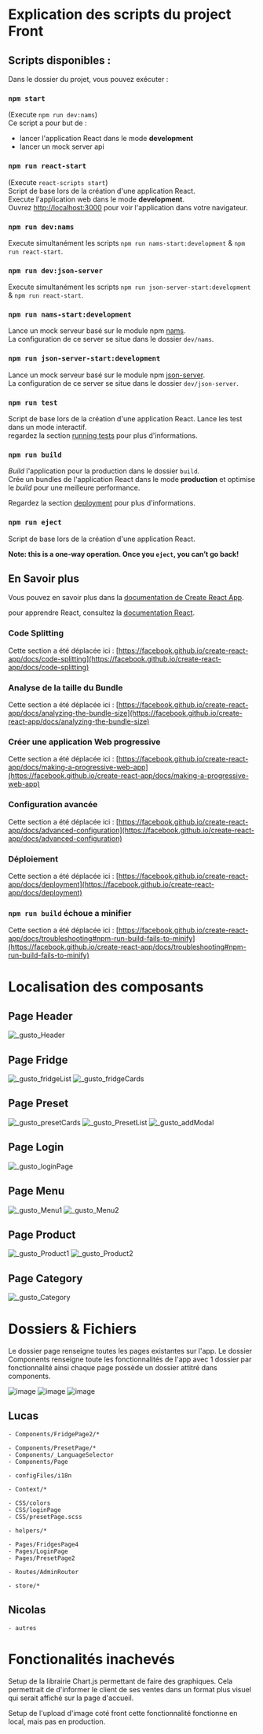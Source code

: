 # Explication des scripts du project Front

## Scripts disponibles : 

Dans le dossier du projet, vous pouvez exécuter :

### `npm start`
(Execute `npm run dev:nams`)\
Ce script a pour but de : 
- lancer l'application React dans le mode **development**
- lancer un mock server api


### `npm run react-start`
(Execute `react-scripts start`)\
Script de base lors de la création d'une application React.\
Execute l'application web dans le mode **development**.\
Ouvrez [http://localhost:3000](http://localhost:3000) pour voir l'application dans votre navigateur.

### `npm run dev:nams`
Execute simultanément les scripts `npm run nams-start:development` & `npm run react-start`.

### `npm run dev:json-server`
Execute simultanément les scripts `npm run json-server-start:development` & `npm run react-start`.

### `npm run nams-start:development`
Lance un mock serveur basé sur le module npm [nams](https://www.npmjs.com/package/nams).\
La configuration de ce server se situe dans le dossier `dev/nams`.

### `npm run json-server-start:development`
Lance un mock serveur basé sur le module npm [json-server](https://www.npmjs.com/package/json-server).\
La configuration de ce server se situe dans le dossier `dev/json-server`.

### `npm run test`

Script de base lors de la création d'une application React.
Lance les test dans un mode interactif.\
regardez la section [running tests](https://facebook.github.io/create-react-app/docs/running-tests) pour plus d'informations.

### `npm run build`

*Build* l'application pour la production dans le dossier `build`.\
Crée un bundles de l'application React dans le mode **production** et optimise le *build* pour une meilleure performance.

Regardez la section [deployment](https://facebook.github.io/create-react-app/docs/deployment) pour plus d'informations.

### `npm run eject`

Script de base lors de la création d'une application React.

**Note: this is a one-way operation. Once you `eject`, you can’t go back!**




## En Savoir plus

Vous pouvez en savoir plus dans la [documentation de Create React App](https://facebook.github.io/create-react-app/docs/getting-started).

pour apprendre React, consultez la [documentation React](https://reactjs.org/).

### Code Splitting

Cette section a été déplacée ici : [https://facebook.github.io/create-react-app/docs/code-splitting](https://facebook.github.io/create-react-app/docs/code-splitting)

### Analyse de la taille du Bundle

Cette section a été déplacée ici : [https://facebook.github.io/create-react-app/docs/analyzing-the-bundle-size](https://facebook.github.io/create-react-app/docs/analyzing-the-bundle-size)

### Créer une application Web progressive

Cette section a été déplacée ici : [https://facebook.github.io/create-react-app/docs/making-a-progressive-web-app](https://facebook.github.io/create-react-app/docs/making-a-progressive-web-app)

### Configuration avancée

Cette section a été déplacée ici : [https://facebook.github.io/create-react-app/docs/advanced-configuration](https://facebook.github.io/create-react-app/docs/advanced-configuration)

### Déploiement

Cette section a été déplacée ici : [https://facebook.github.io/create-react-app/docs/deployment](https://facebook.github.io/create-react-app/docs/deployment)

### `npm run build` échoue a minifier

Cette section a été déplacée ici : [https://facebook.github.io/create-react-app/docs/troubleshooting#npm-run-build-fails-to-minify](https://facebook.github.io/create-react-app/docs/troubleshooting#npm-run-build-fails-to-minify)

# Localisation des composants

## Page **Header**
![_gusto_Header](https://user-images.githubusercontent.com/65896884/148683821-78e0951b-d9ec-407e-8061-44bcf5563c04.png)
## Page **Fridge**
![_gusto_fridgeList](https://user-images.githubusercontent.com/65892547/148312895-599143dd-f60b-4ce7-b129-4dd2fadd45a2.png)
![_gusto_fridgeCards](https://user-images.githubusercontent.com/65892547/148312893-94cd9dc8-4551-4608-953a-a628dc62c6a3.png)
## Page **Preset**
![_gusto_presetCards](https://user-images.githubusercontent.com/65892547/148312899-add84774-d230-47d3-9199-a434f9ddc351.png)
![_gusto_PresetList](https://user-images.githubusercontent.com/65892547/148312901-bb3924f9-2d9b-4328-9c15-44bfa513dd05.png)
![_gusto_addModal](https://user-images.githubusercontent.com/65892547/148312892-4dd0d2f6-cebf-4c15-9084-357c0d2f2b18.png)
## Page **Login**
![_gusto_loginPage](https://user-images.githubusercontent.com/65892547/148312898-a02d7984-4ef3-4979-b9f6-08edfb8d0d74.png)
## Page **Menu**
![_gusto_Menu1](https://user-images.githubusercontent.com/65896884/148684124-3e8bd2b9-7f3d-4265-a888-074d619b0a42.png)
![_gusto_Menu2](https://user-images.githubusercontent.com/65896884/148684142-2e22b603-68af-4fbe-8936-05775bcbabca.png)
## Page **Product**
![_gusto_Product1](https://user-images.githubusercontent.com/65896884/148684611-30fa6434-1fe7-4720-b298-6717d1e7b636.png)
![_gusto_Product2](https://user-images.githubusercontent.com/65896884/148684585-00d6edc4-c4c3-4a1a-8ad0-a13b6067f8cc.png)
## Page **Category**
![_gusto_Category](https://user-images.githubusercontent.com/65896884/148684898-9a90c02c-a366-4316-810f-9c037744fcbb.png)


# Dossiers & Fichiers

Le dossier page renseigne toutes les pages existantes sur l'app. 
Le dossier Components renseigne toute les fonctionnalités de l'app avec 1 dossier par fonctionnalité ainsi chaque page possède un dossier attitré dans components.

![image](https://user-images.githubusercontent.com/65896884/148081713-4f3f01c7-4ea4-4caf-9888-72b527f17136.png)
![image](https://user-images.githubusercontent.com/65896884/148081854-4bd27fd9-2a73-4d90-a60c-86ce796cc2cb.png)
![image](https://user-images.githubusercontent.com/65896884/148081940-5a68735f-b79b-407e-a2c7-ed03f437cf74.png)

## Lucas

    - Components/FridgePage2/*

    - Components/PresetPage/*
    - Components/_LanguageSelector
    - Components/Page

    - configFiles/i18n

    - Context/*

    - CSS/colors
    - CSS/loginPage
    - CSS/presetPage.scss

    - helpers/*

    - Pages/FridgesPage4
    - Pages/LoginPage
    - Pages/PresetPage2

    - Routes/AdminRouter

    - store/*

## Nicolas

    - autres
    
    
# Fonctionalités inachevés 

Setup de la librairie Chart.js permettant de faire des graphiques. Cela permettrait de d'informer le client de ses ventes dans un format plus visuel qui serait affiché sur la page d'accueil.

Setup de l'upload d'image coté front cette fonctionnalité fonctionne en local, mais pas en production.



